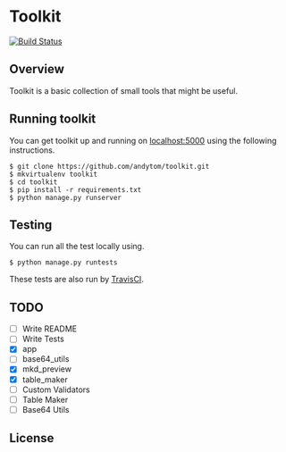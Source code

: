 # Toolkit

[![Build Status](https://travis-ci.org/andytom/toolkit.svg?branch=master)](https://travis-ci.org/andytom/toolkit)

## Overview

Toolkit is a basic collection of small tools that might be useful.

## Running toolkit

You can get toolkit up and running on [localhost:5000](http://localhost:5000/)
using the following instructions.

~~~
$ git clone https://github.com/andytom/toolkit.git
$ mkvirtualenv toolkit
$ cd toolkit
$ pip install -r requirements.txt
$ python manage.py runserver
~~~


## Testing

You can run all the test locally using.

~~~
$ python manage.py runtests
~~~

These tests are also run by [TravisCI](https://travis-ci.org/andytom/toolkit).


## TODO
- [ ] Write README
- [ ] Write Tests
 - [x] app
 - [ ] base64_utils
 - [x] mkd_preview
 - [x] table_maker
- [ ] Custom Validators
 - [ ] Table Maker
 - [ ] Base64 Utils

## License
